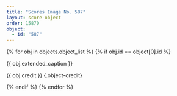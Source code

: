 ```yaml
---
title: "Scores Image No. 587"
layout: score-object
order: 15870
object:
  - id: "587"
---
```


{% for obj in objects.object_list %}
{% if obj.id == object[0].id %}

{{ obj.extended_caption }}

{{ obj.credit }} {.object-credit}

{% endif %}
{% endfor %}
